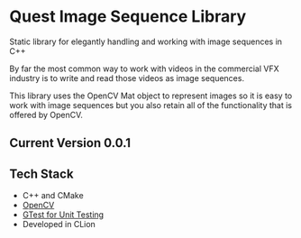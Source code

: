 # Quest Image Sequence Library
Static library for elegantly handling and working with image sequences in C++  
  
By far the most common way to work with videos in the commercial VFX industry is to write and read those videos as 
image sequences.  
  
This library uses the OpenCV Mat object to represent images so it is easy to work with image sequences
but you also retain all of the functionality that is offered by OpenCV.

## Current Version 0.0.1

## Tech Stack
- C++ and CMake
- [OpenCV](https://opencv.org/)
- [GTest for Unit Testing](https://github.com/google/googletest)
- Developed in CLion